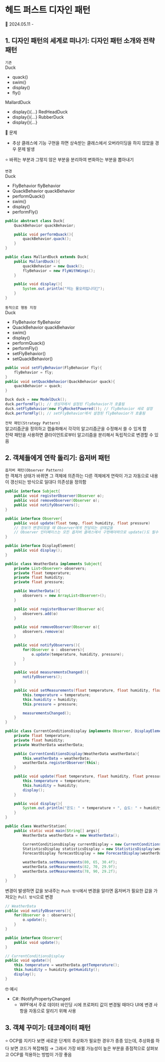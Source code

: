 # 헤드 퍼스트 디자인 패턴

📖 2024.05.11 - 


## 1. 디자인 패턴의 세계로 떠나기: 디자인 패턴 소개와 전략 패턴

`기존`  
Duck
  * quack()
  * swim()
  * display()
  * fly()

MallardDuck
  * display(){...}
RedHeadDuck
  * display(){...}
RubberDuck
  * display(){...}

🚨 문제
  * 추상 클래스에 기능 구현을 하면 상속받는 클래스에서 오버라이딩을 하지 않았을 경우 문제 발생

⭐ 바뀌는 부분과 그렇지 않은 부분을 분리하여 변화하는 부분을 뽑아내기

`변경`  
Duck
  * FlyBehavior flyBehavior
  * QuackBehavior quackBehavior
  * performQuack()
  * swim()
  * display()
  * performFly()

```java
public abstract class Duck{
    QuackBehavior quackBehavior;

    public void performQuack(){
        quackBehavior.quack();
    }
}

public class MallardDuck extends Duck{
    public MallardDuck(){
        quackBehavior = new Quack();
        flyBehavior = new FlyWithWings();
    }

    public void display(){
        System.out.println("저는 물오리입니다🦆");
    }
}
```

`동적으로 행동 지정`  
Duck
  * FlyBehavior flyBehavior
  * QuackBehavior quackBehavior
  * swim()
  * display()
  * performQuack()
  * performFly()
  * setFlyBehavior()
  * setQuackBehavior()

```java
public void setFlyBehavior(FlyBehavior fly){
    flyBehavior = fly;
}
public void setQuackBehavior(QuackBehavior quack){
    quackBehavior = quack;
}

Duck duck = new ModelDuck();
duck.performFly(); // 생성자에서 설정된 flyBehavior가 호출됨
duck.setFlyBehavior(new FlyRocketPowered()); // flyBehavior 새로 설정
duck.performFly(); // setFlyBehavior에서 설정된 flyBehavior가 호출됨
```

`전략 패턴(Strategy Pattern)`  
알고리즘군을 정의하고 캡슐화해서 각각의 알고리즘군을 수정해서 쓸 수 있게 함  
전략 패턴을 사용하면 클라이언트로부터 알고리즘을 분리해서 독립적으로 변경할 수 있음



## 2. 객체들에게 연락 돌리기: 옵저버 패턴

`옵저버 패턴(Observer Pattern)`  
한 객체가 상태가 바뀌면 그 객체에 의존하는 다른 객체에게 연락이 가고 자동으로 내용이 갱신되는 방식으로 일대다 의존성을 정의함

```java
public interface Subject{
    public void registerObserver(Observer o);
    public void removeObserver(Observer o);
    public void notifyObservers();
}

public interface Observer{
    public void update(float temp, float humidity, float pressure)
    // 정보가 변경되었을 때 Observer에게 전달되는 상태값들
    // Observer 인터페이스는 모든 옵저버 클래스에서 구현해야하므로 update()도 필수 구현
}

public interface DisplayElement{
    public void display();
}

public class WeatherData implements Subject{
    private List<Observer> observers;
    private float temperature;
    private float humidity;
    private float pressure;

    public WeatherData(){
        observers = new ArrayList<Observer>();
    }

    public void registerObserver(Observer o){
        observers.add(o)
    }

    public void removeObserver(Observer o){
        observers.remove(o)
    }

    public void notifyObservers(){
        for(Observer o : observers){
            o.update(temperature, humidity, pressure);
        }
    }

    public void measurementsChanged(){
        notifyObservers();
    }

    public void setMeasurements(float temperature, float humidity, float pressure){
        this.temperature = temperature;
        this.humidity = humidity;
        this.pressure = pressure;

        measurementsChanged();
    }
}

public class CurrentConditionsDisplay implements Observer, DisplayElement(){
    private float temperature;
    private float humidity;
    private WeatherData weatherData;

    public CurrentConditionsDisplay(WeatherData weatherData){
        this.weatherData = weatherData;
        weatherData.registerObserver(this);
    }

    public void update(float temperature, float humidity, float pressure){
        this.temperature = temperature;
        this.humidity = humidity;
        display();
    }

    public void display(){
        System.out.println("온도: " + temperature + ", 습도: " + humidity);
    }
}

public class WeatherStation{
    public static void main(String[] args){
        WeatherData weatherData = new WeatherData();

        CurrentConditionsDisplay currentDisplay = new CurrentConditionsDisplay(weatherData);
        StatisticsDisplay statisticsDisplay = new StatisticsDisplay(weatherData);
        ForecastDisplay forecastDisplay = new ForecastDisplay(weatherData);

        weatherData.setMeasurements(80, 65, 30.4f);
        weatherData.setMeasurements(82, 70, 29.9f);
        weatherData.setMeasurements(78, 90, 29.2f);
    }
}
```

변경이 발생하면 값을 보내주는 `Push 방식`에서 변경을 알라면 옵저버가 필요한 값을 가져오는 `Pull 방식`으로 변경
```java
// WeatherData
public void notifyObservers(){
    for(Observer o : observers){
        o.update();
    }
}

public interface Observer{
    public void update();
}

// CurrentConditionsDisplay
public void update(){
    this.temperature = weatherData.getTemperature();
    this.humidity = humidity.getHumidity();
    display();
}

```

🤓 예시
  * C#: INotifyPropertyChanged
    * WPF에서 주로 데이터 바인딩 시에 프로퍼티 값이 변경될 때마다 UI에 변경 사항을 자동으로 알리기 위해 사용



## 3. 객체 꾸미기: 데코레이터 패턴

⭐ OCP를 지키다 보면 새로운 단계의 추상화가 필요한 경우가 종종 있는데, 추상화를 하다 보면 코드가 복잡해짐 → 그래서 가장 바뀔 가능성이 높은 부분을 중점적으로 살펴보고 OCP를 적용하는 방법이 가장 좋음
















































































































































































































































































































































































































































































































































































































































































































































































































































































































